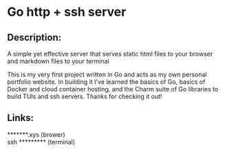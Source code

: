 # Go http + ssh server

## Description:
A simple yet effective server that serves static html files to your browser and markdown files to your terminal


This is my very first project written in Go and acts as my own personal portfolio website. In building it I've learned the basics of Go, basics of Docker and cloud container hosting, and the Charm suite of Go libraries to build TUIs and ssh servers. Thanks for checking it out!



## Links:

*******.xys (brower)\
ssh ********* (terminal)